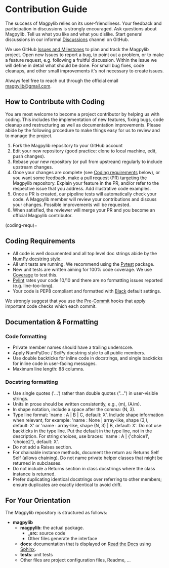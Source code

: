 # Contribution Guide

The success of Magpylib relies on its user-friendliness. Your feedback and
participation in discussions is strongly encouraged. Ask questions about
Magpylib. Tell us what you like and what you dislike. Start general discussions
in our informal [Discussions](https://github.com/magpylib/magpylib/discussions)
channel on GitHub.

We use GitHub
[Issues and Milestones](https://github.com/magpylib/magpylib/issues) to plan and
track the Magpylib project. Open new Issues to report a bug, to point out a
problem, or to make a feature request, e.g. following a fruitful discussion.
Within the issue we will define in detail what should be done. For small bug
fixes, code cleanups, and other small improvements it's not necessary to create
issues.

Always feel free to reach out through the official email <magpylib@gmail.com>.

## How to Contribute with Coding

You are most welcome to become a project contributor by helping us with coding.
This includes the implementation of new features, fixing bugs, code cleanup and
restructuring as well as documentation improvements. Please abide by the
following procedure to make things easy for us to review and to manage the
project.

1. Fork the Magpylib repository to your GitHub account
2. Edit your new repository (good practice: clone to local machine, edit, push
   changes).
3. Rebase your new repository (or pull from upstream) regularly to include
   upstream changes.
4. Once your changes are complete (see [Coding requirements](coding-requ)
   below), or you want some feedback, make a pull request (PR) targeting the
   Magpylib repository. Explain your feature in the PR, and/or refer to the
   respective issue that you address. Add illustrative code examples.
5. Once a PR is created, our pipeline tests will automatically check your code.
   A Magpylib member will review your contributions and discuss your changes.
   Possible improvements will be requested.
6. When satisfied, the reviewer will merge your PR and you become an official
   Magpylib contributor.

(coding-requ)=

## Coding Requirements

- All code is well documented and all top level doc strings abide by the
  [NumPy docstring style](https://numpydoc.readthedocs.io/en/latest/format.html).
- All unit tests are running. We recommend using the
  [Pytest](https://docs.pytest.org/en/7.4.x/) package.
- New unit tests are written aiming for 100% code coverage. We use
  [Coverage](https://coverage.readthedocs.io/en/) to test this.
- [Pylint](https://pylint.readthedocs.io/en/stable/) rates your code 10/10 and
  there are no formatting issues reported (e.g. line-too-long).
- Your code is PEP8 compliant and formatted with
  [Black](https://black.readthedocs.io/en/stable/) default settings.

We strongly suggest that you use the [Pre-Commit](https://pre-commit.com/) hooks
that apply important code checks which each commit.

## Documentation & Formatting

### Code formatting
- Private member names should have a trailing underscore.
- Apply NumPyDoc / SciPy docstring style to all public members.
- Use double backticks for inline code in docstrings, and single backticks for inline code in user-facing messages.
- Maximum line length: 88 columns.

### Docstring formatting
- Use single quotes ('…') rather than double quotes ("…") in user-visible strings.
- Units in prose should be written consistently, e.g., (m), (A/m).
- In shape notation, include a space after the comma: (N, 3).
- Type line format: 'name : A | B | C, default: X'. Include shape information when relevant, for example: 'name : None | array-like, shape (3,), default: X' or 'name : array-like, shape (N, 3) | B, default: X'. Do not use backticks in the type line. Put the default in the type line, not in the description. For string choices, use braces: 'name : A | {'choice1', 'choice2'}, default: X'.
- Do not add a Raises section.
- For chainable instance methods, document the return as: Returns Self Self (allows chaining). Do not name private helper classes that might be returned in subclasses.
- Do not include a Returns section in class docstrings where the class instance is returned.
- Prefer duplicating identical docstrings over referring to other members; ensure duplicates are exactly identical to avoid drift.

## For Your Orientation

The Magpylib repository is structured as follows:

- **magpylib**
  - **magpylib**: the actual package.
    - **\_src**: source code
    - Other files generate the interface
  - **docs**: documentation that is displayed on
    [Read the Docs](https://readthedocs.org/) using
    [Sphinx](https://www.sphinx-doc.org/en/master/).
  - **tests**: unit tests
  - Other files are project configuration files, Readme, ...
